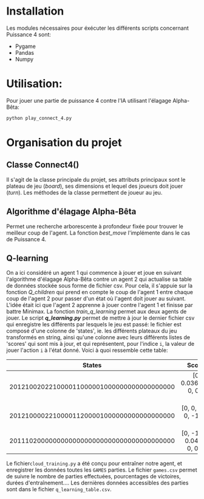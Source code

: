 # Installation
Les modules nécessaires pour éxécuter les différents scripts concernant Puissance 4 sont:
* Pygame
* Pandas
* Numpy

# Utilisation:
Pour jouer une partie de puissance 4 contre l'IA utilisant l'élagage Alpha-Bêta:
```python
python play_connect_4.py
```

# Organisation du projet
## Classe Connect4()
Il s'agit de la classe principale du projet, ses attributs principaux sont le plateau de jeu (_board_), ses dimensions et lequel des joueurs doit jouer (_turn_). Les méthodes de la classe permettent de joueur au jeu.

## Algorithme d'élagage Alpha-Bêta
Permet une recherche arborescente à profondeur fixée pour trouver le meilleur coup de l'agent. La fonction _best_move_ l'implémente dans le cas de Puissance 4.

## Q-learning
On a ici considéré un agent 1 qui commence à jouer et joue en suivant l'algorithme d'élagage Alpha-Bêta contre un agent 2 qui actualise sa table de données stockée sous forme de fichier csv. Pour cela, il s'appuie sur la fonction _Q_children_ qui prend en compte le coup de l'agent 1 entre chaque coup de l'agent 2 pour passer d'un état où l'agent doit jouer au suivant. L'idée était ici que l'agent 2 apprenne à jouer contre l'agent 1 et finisse par battre Minimax.
La fonction _train_q_learning_ permet aux deux agents de jouer. Le script **_q_learning.py_** permet de mettre à jour le dernier fichier csv qui enregistre les différents par lesquels le jeu est passé: le fichier est composé d'une colonne de 'states', ie. les différents plateaux du jeu transformés en string, ainsi qu'une colonne avec leurs différents listes de 'scores' qui sont mis à jour, et qui représentent, pour l'indice `i`, la valeur de jouer l'action `i` à l'état donné. Voici à quoi ressemble cette table:

| States | Scores |
| ----- | -----: |
|201210020221000011000001000000000000000000|[0, 0, 0.03656, 0, 0, 0, 0]|
|201210000221000011200001000000000000000000|[0, 0, -1, 0, -1, 0, 0]|
|201110200000000000000000000000000000000000|[0, -1, 0, 0.0465, 0, 0, 0]|

Le fichier`cloud_training.py` a été conçu pour entraîner notre agent, et enregistrer les données toutes les `GAMES` parties. Le fichier `games.csv` permet de suivre le nombre de parties effectuées, pourcentages de victoires, durées d'entraînement.... Les dernières données accessibles des parties sont dans le fichier `q_learning_table.csv`.
